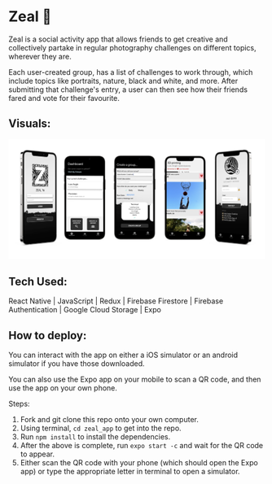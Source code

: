 # Zeal 🦓

Zeal is a social activity app that allows friends to get creative and collectively partake in regular photography challenges on different topics, wherever they are. 

Each user-created group, has a list of challenges to work through, which include topics like portraits, nature, black and white, and more. After submitting that challenge's entry, a user can then see how their friends fared and vote for their favourite. 

## Visuals:

![](assets/zealMockup.png)

## Tech Used:

React Native | JavaScript | Redux | Firebase Firestore | Firebase Authentication | Google Cloud Storage | Expo

## How to deploy:

You can interact with the app on either a iOS simulator or an android simulator if you have those downloaded.

You can also use the Expo app on your mobile to scan a QR code, and then use the app on your own phone.

Steps:

1. Fork and git clone this repo onto your own computer.
2. Using terminal, `cd zeal_app` to get into the repo.
3. Run `npm install` to install the dependencies.
4. After the above is complete, run `expo start -c` and wait for the QR code to appear.
5. Either scan the QR code with your phone (which should open the Expo app) or type the appropriate letter in terminal to open a simulator.


